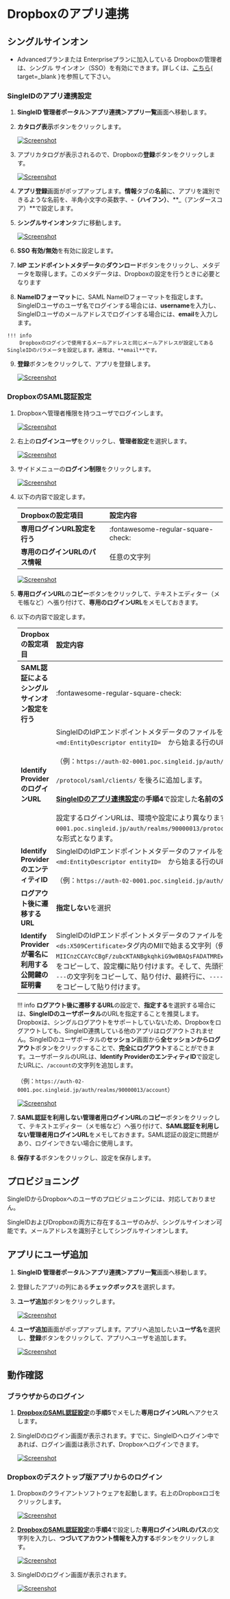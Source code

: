 # Dropboxのアプリ連携
## シングルサインオン
* Advancedプランまたは Enterpriseプランに加入している Dropboxの管理者は、シングル サインオン（SSO）を有効にできます。詳しくは、[こちら](https://help.dropbox.com/ja-jp/security/sso-admin){ target=_blank }を参照して下さい。

### SingleIDのアプリ連携設定
1. **SingleID 管理者ポータル＞アプリ連携＞アプリ一覧**画面へ移動します。
2. **カタログ表示**ボタンをクリックします。
    
    [![Screenshot](/images/2022-08-16_3-53-18.png)](/images/2022-08-16_3-53-18.png)

3. アプリカタログが表示されるので、Dropboxの**登録**ボタンをクリックします。
    
    [![Screenshot](/images/2022-11-14_20-18-33.png)](/images/2022-11-14_20-18-33.png)

4. **アプリ登録**画面がポップアップします。**情報**タブの**名前**に、アプリを識別できるような名前を、半角小文字の英数字、**-（ハイフン）**、**_（アンダースコア）**で設定します。
5. **シングルサインオン**タブに移動します。
    
    [![Screenshot](/images/2022-11-14_20-21-07.png)](/images/2022-11-14_20-21-07.png)

6. **SSO 有効/無効**を有効に設定します。
7. **IdP エンドポイントメタデータ**の**ダウンロード**ボタンをクリックし、メタデータを取得します。このメタデータは、Dropboxの設定を行うときに必要となります
8.   **NameIDフォーマット**に、SAML NameIDフォーマットを指定します。SingleIDユーザのユーザ名でログインする場合には、**username**を入力し、SingleIDユーザのメールアドレスでログインする場合には、**email**を入力します。

    !!! info
        Dropboxのログインで使用するメールアドレスと同じメールアドレスが設定してあるSingleIDのパラメータを設定します。通常は、**email**です。

9.  **登録**ボタンをクリックして、アプリを登録します。
    
    [![Screenshot](/images/2022-11-14_20-27-52.png)](/images/2022-11-14_20-27-52.png)

### DropboxのSAML認証設定
1. Dropboxへ管理者権限を持つユーザでログインします。
    
    [![Screenshot](/images/2022-11-14_20-31-01.png)](/images/2022-11-14_20-31-01.png)

2. 右上の**ログインユーザ**をクリックし、**管理者設定**を選択します。

    [![Screenshot](/images/2022-11-14_14-21-54.png)](/images/2022-11-14_14-21-54.png)

3. サイドメニューの**ログイン制限**をクリックします。

    [![Screenshot](/images/2022-11-14_14-20-42.png)](/images/2022-11-14_14-20-42.png)

4. 以下の内容で設定します。

    | **Dropboxの設定項目** | **設定内容** |
    | :--- | :--- |
    | **専用ログインURL設定を行う** | :fontawesome-regular-square-check: |
    | **専用のログインURLのパス情報** | 任意の文字列 |
 
    [![Screenshot](/images/2022-11-14_14-19-06.png)](/images/2022-11-14_14-19-06.png)

5. **専用ログインURL**の**コピー**ボタンをクリックして、テキストエディター（メモ帳など）へ張り付けて、**専用のログインURL**をメモしておきます。

6. 以下の内容で設定します。

    | **Dropboxの設定項目** | **設定内容** |
    | :--- | :--- |
    | **SAML認証によるシングルサインオン設定を行う** | :fontawesome-regular-square-check: |
    | **Identify ProviderのログインURL** | SingleIDのIdPエンドポイントメタデータのファイルを開きます。<br>`<md:EntityDescriptor entityID=`　から始まる行のURLを入力します。<br><br>（例：`https://auth-02-0001.poc.singleid.jp/auth/realms/90000013`）<br><br> `/protocol/saml/clients/` を後ろに追加します。<br><br>[**SingleIDのアプリ連携設定**](#singleidのアプリ連携設定)の**手順4**で設定した**名前の文字列**を後ろに追加します。<br><br> 設定するログインURLは、環境や設定により異なりますが、`https://auth-02-0001.poc.singleid.jp/auth/realms/90000013/protocol/saml/clients/Dropbox`のような形式となります。|
    | **Identify ProviderのエンティティID** | SingleIDのIdPエンドポイントメタデータのファイルを開きます。<br>`<md:EntityDescriptor entityID=`　から始まる行のURLを入力します。<br><br>（例：`https://auth-02-0001.poc.singleid.jp/auth/realms/90000013`） |
    | **ログアウト後に遷移するURL** | **指定しない**を選択 |
    | **Identify Providerが署名に利用する公開鍵の証明書** | SingleIDのIdPエンドポイントメタデータのファイルを開きます。<br>`<ds:X509Certificate>`タグ内のMIIで始まる文字列（例：`MIICnzCCAYcCBgF/zubcKTANBgkqhkiG9w0BAQsFADATMREwDwYDVQQDDAg3MDAwMDA4MTA……..`）をコピーして、設定欄に貼り付けます。そして、先頭行に、`-----BEGIN CERTIFICATE-----`の文字列をコピーして、貼り付け、最終行に、`-----END CERTIFICATE-----`の文字列をコピーして貼り付けます。 |

    !!! info
        **ログアウト後に遷移するURL**の設定で、**指定する**を選択する場合には、**SingleIDのユーザポータル**のURLを指定することを推奨します。<br>
        Dropboxは、シングルログアウトをサポートしていないため、Dropboxをログアウトしても、SingleID連携している他のアプリはログアウトされません。SingleIDのユーザポータルの**セッション**画面から**全セッションからログアウト**ボタンをクリックすることで、**完全にログアウト**することができます。ユーザポータルのURLは、**Identify ProviderのエンティティID**で設定したURLに、`/account`の文字列を追加します。<br><br>（例：`https://auth-02-0001.poc.singleid.jp/auth/realms/90000013/account`）

    [![Screenshot](/images/2022-11-14_14-24-32.png)](/images/2022-11-14_14-24-32.png)

7. **SAML認証を利用しない管理者用ログインURL**の**コピー**ボタンをクリックして、テキストエディター（メモ帳など）へ張り付けて、**SAML認証を利用しない管理者用ログインURL**をメモしておきます。SAML認証の設定に問題があり、ログインできない場合に使用します。
8. **保存する**ボタンをクリックし、設定を保存します。

## プロビジョニング
SingleIDからDropboxへのユーザのプロビジョニングには、対応しておりません。

SingleIDおよびDropboxの両方に存在するユーザのみが、シングルサインオン可能です。メールアドレスを識別子としてシングルサインオンします。

## アプリにユーザ追加
1. **SingleID 管理者ポータル＞アプリ連携＞アプリ一覧**画面へ移動します。
2. 登録したアプリの列にある**チェックボックス**を選択します。
3. **ユーザ追加**ボタンをクリックします。
    
    [![Screenshot](/images/image-4.png)](/images/image-4.png)

4. **ユーザ追加**画面がポップアップします。アプリへ追加したい**ユーザ名**を選択し、**登録**ボタンをクリックして、アプリへユーザを追加します。
    
    [![Screenshot](/images/image-5.png)](/images/image-5.png)

## 動作確認
### ブラウザからのログイン
1. [**DropboxのSAML認証設定**](#Dropboxのsaml認証設定)の**手順5**でメモした**専用ログインURL**へアクセスします。
2. SingleIDのログイン画面が表示されます。すでに、SingleIDへログイン中であれば、ログイン画面は表示されず、Dropboxへログインできます。
    
    [![Screenshot](/images/image-7-1024x462.png)](/images/image-7-1024x462.png)

### Dropboxのデスクトップ版アプリからのログイン
1. Dropboxのクライアントソフトウェアを起動します。右上のDropboxロゴをクリックします。

    [![Screenshot](/images/2022-11-16_11-12-27.png)](/images/2022-11-16_11-12-27.png)

2. [**DropboxのSAML認証設定**](#Dropboxのsaml認証設定)の**手順4**で設定した**専用ログインURLのパス**の文字列を入力し、**つづいてアカウント情報を入力する**ボタンをクリックします。

    [![Screenshot](/images/2022-11-16_11-20-40.png)](/images/2022-11-16_11-20-40.png)

3. SingleIDのログイン画面が表示されます。
    
    [![Screenshot](/images/2022-11-16_11-21-43.png)](/images/2022-11-16_11-21-43.png)